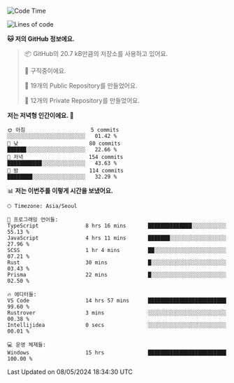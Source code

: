   <!--START_SECTION:waka-->
![Code Time](http://img.shields.io/badge/Code%20Time-568%20hrs%2029%20mins-blue)

![Lines of code](https://img.shields.io/badge/%EC%A0%80%EB%8A%94%20%EC%97%AC%ED%83%9C%EA%B9%8C%EC%A7%80%20-265.6%20thousand%20%EC%A4%84%EC%9D%98%20%EC%BD%94%EB%93%9C%EB%A5%BC%20%EC%9E%91%EC%84%B1%ED%96%88%EC%96%B4%EC%9A%94.-blue)

**🐱 저의 GitHub 정보에요.** 

> 📦 GitHub의 20.7 kB만큼의 저장소를 사용하고 있어요. 
 > 
> 💼 구직중이에요.
 > 
> 📜 19개의 Public Repository를 만들었어요. 
 > 
> 🔑 12개의 Private Repository를 만들었어요. 
 > 
**저는 저녁형 인간이에요. 🦉** 

```text
🌞 아침                     5 commits           ░░░░░░░░░░░░░░░░░░░░░░░░░   01.42 % 
🌆 낮　                     80 commits          ██████░░░░░░░░░░░░░░░░░░░   22.66 % 
🌃 저녁                     154 commits         ███████████░░░░░░░░░░░░░░   43.63 % 
🌙 밤　                     114 commits         ████████░░░░░░░░░░░░░░░░░   32.29 % 
```


📊 **저는 이번주를 이렇게 시간을 보냈어요.** 

```text
🕑︎ Timezone: Asia/Seoul

💬 프로그래밍 언어들: 
TypeScript               8 hrs 16 mins       ██████████████░░░░░░░░░░░   55.13 % 
JavaScript               4 hrs 11 mins       ███████░░░░░░░░░░░░░░░░░░   27.96 % 
SCSS                     1 hr 4 mins         ██░░░░░░░░░░░░░░░░░░░░░░░   07.21 % 
Rust                     30 mins             █░░░░░░░░░░░░░░░░░░░░░░░░   03.43 % 
Prisma                   22 mins             █░░░░░░░░░░░░░░░░░░░░░░░░   02.50 % 

🔥 에디터들: 
VS Code                  14 hrs 57 mins      █████████████████████████   99.60 % 
Rustrover                3 mins              ░░░░░░░░░░░░░░░░░░░░░░░░░   00.38 % 
Intellijidea             0 secs              ░░░░░░░░░░░░░░░░░░░░░░░░░   00.01 % 

💻 운영 체제들: 
Windows                  15 hrs              █████████████████████████   100.00 % 
```


 Last Updated on 08/05/2024 18:34:30 UTC
<!--END_SECTION:waka-->
